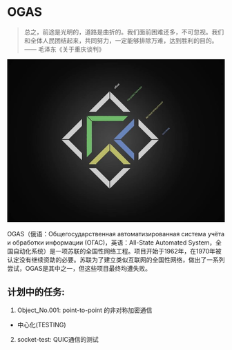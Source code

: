# OGAS
> 总之，前途是光明的，道路是曲折的。我们面前困难还多，不可忽视。我们和全体人民团结起来，共同努力，一定能够排除万难，达到胜利的目的。—— 毛泽东《关于重庆谈判》

![OGAS](img/OGAS.png)

OGAS（俄语：Общегосударственная автоматизированная система учёта и обработки информации (ОГАС)，英语：All-State Automated System，全国自动化系统）是一项苏联的全国性网络工程。项目开始于1962年，在1970年被认定没有继续资助的必要。苏联为了建立类似互联网的全国性网络，做出了一系列尝试，OGAS是其中之一，但这些项目最终均遭失败。



## 计划中的任务:

1. Object_No.001: point-to-point 的非对称加密通信
- 中心化(TESTING)
2. socket-test: QUIC通信的测试
    
